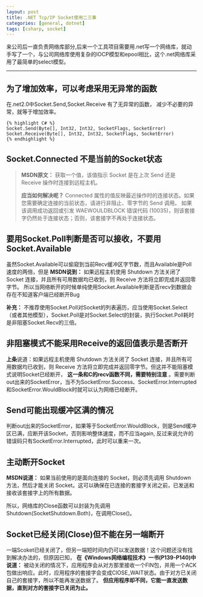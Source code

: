 ```yaml
---
layout: post
title: .NET Tcp/IP Socket使用二三事
categories: [general, dotnet]
tags: [csharp, socket]
---
```


来公司后一直负责网络库部分,后来一个工具项目需要用.net写一个网络库，就动手写了一个，与公司网络库使用复杂的IOCP模型和epool相比，这个.net网络库采用了最简单的select模型。

----------

## 为了增加效率，可以考虑采用无异常的函数 ##
在.net2.0中Socket.Send,Socket.Receive 有了无异常的函数，
减少不必要的异常，就等于增加效率。

	{% highlight C# %}
	Socket.Send(Byte[], Int32, Int32, SocketFlags, SocketError) 
	Socket.Receive(Byte[], Int32, Int32, SocketFlags, SocketError) 
	{% endhighlight %}

## Socket.Connected 不是当前的Socket状态 ##

> **MSDN原文：**
> 获取一个值，该值指示 Socket 是在上次 Send 还是 Receive 操作时连接到远程主机。 
>     
> **应当如何解决呢？**
> Connected 属性的值反映最近操作时的连接状态。如果您需要确定连接的当前状态，请进行非阻止、零字节的 Send 调用。 如果该调用成功返回或引发 WAEWOULDBLOCK 错误代码 (10035)，则该套接字仍然处于连接状态；否则，该套接字不再处于连接状态。 

## 要用Socket.Poll判断是否可以接收，不要用Socket.Available ##
虽然Socket.Available可以偷窥到当前Recv缓冲区字节数，而且Available是Poll速度的两倍，但是
**MSDN说到：** 如果远程主机使用 Shutdown 方法关闭了 Socket
连接，并且所有可用数据均已收到，则 Receive 方法将立即完成并返回零字节。
所以当网络断开的时候单纯使用Socket.Available判断是否recv到数据会存在不知道客户端已经断开Bug

**补充：**
不推荐使用Socket.Poll对Socket的列表遍历，应当使用Socket.Select（或者其他模型），Socket.Poll是对Socket.Select的封装，执行Socket.Poll耗时是非阻塞Socket.Recv的三倍。

## 非阻塞模式不能采用Receive的返回值表示是否断开 ##
**上条**说道：如果远程主机使用 Shutdown 方法关闭了 Socket
连接，并且所有可用数据均已收到，则 Receive
方法将立即完成并返回零字节。但这并不能阻塞模式说明Socket已经断开，
**这一条和C的recv函数不同，需要特别注意**
。需要判断out出来的SocketError，当不为SocketError.Success、SocketError.Interrupted和SocketError.WouldBlock时就可以认为网络已经断开。

## Send可能出现缓冲区满的情况 ##
判断out出来的SocketError，如果等于SocketError.WouldBlock，则是Send缓冲区已满，应断开该Socket，否则影响整体速度，而不应当again,
反过来说允许的错误码只有SocketError.Interrupted，此时可以重来一次。

## 主动断开Socket ##
**MSDN说道：** 如果当前使用的是面向连接的 Socket，则必须先调用 Shutdown
方法，然后才能关闭
Socket。这可以确保在已连接的套接字关闭之前，已发送和接收该套接字上的所有数据。

所以，网络库的Close函数可以封装为先调用
Shutdown(SocketShutdown.Both)，在调用Close()。

## Socket已经关闭(Close)但不能在另一端断开 ##
一端Scoket已经关闭了，但另一端短时间内仍可以发送数据！这个问题还没有找到解决办法的，但原因已知，
**在《Windows网络编程技术》一书(P139-P140)中说道：**
被动关闭的情况下，应用程序会从对方那里接收一个FIN包，并用一个ACK包做出响应。此时，应用程序的套接字会变成ClOSE\_WAIT状态。由于对方已关闭自己的套接字，所以不能再发送数据了。
**但应用程序却不同，它能一直发送数据，直到对方的套接字已关闭为止。**
